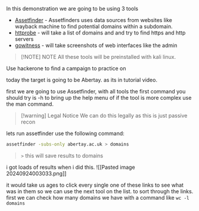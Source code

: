 In this demonstration we are going to be using 3 tools 

- [Assetfinder](https://github.com/tomnomnom/assetfinder) -  Assetfinders uses data sources from websites like wayback machine to find potential domains within a subdomain. 
- [httprobe](https://github.com/tomnomnom/httprobe) -  will take a list of domains and and try to find https and http servers 
- [gowitness](https://github.com/sensepost/gowitness) - will take screenshots of web interfaces like the admin

> [!NOTE] NOTE
> All these tools will be preinstalled with kali linux. 


Use hackerone to find a campaign to practice on

today the target is going to be Abertay. as its in tutorial video. 

first we are going to use Assetfinder, with all tools the first command you should try is -h to bring up the help menu of if the tool is more complex use the man command. 

> [!warning] Legal Notice
> We can do this legally as this is just passive recon

lets run assetfinder use the following command: 
```bash
assetfinder -subs-only abertay.ac.uk > domains
```
> `>` this will save results to domains


i got loads of results when i did this. 
![[Pasted image 20240924003033.png]]

it would take us ages to click every single one of these links to see what was in them so we can use the next tool on the list. to sort through the links. first we can check how many domains we have with a command like `wc -l domains`




